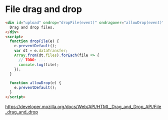 # File drag and drop

```html
<div id="upload" ondrop="dropFile(event)" ondragover="allowDrop(event)">
  Drag and drop files.
</div>
<script>
  function dropFile(e) {
    e.preventDefault();
    var dt = e.dataTransfer;
    Array.from(dt.files).forEach(file => {
      // TODO: ...
      console.log(file);
    });
  }

  function allowDrop(e) {
    e.preventDefault();
  }
</script>
```

https://developer.mozilla.org/docs/Web/API/HTML_Drag_and_Drop_API/File_drag_and_drop

